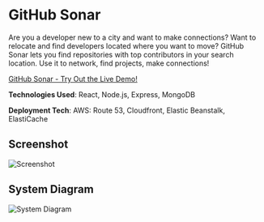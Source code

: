 # GitHub Sonar

Are you a developer new to a city and want to make connections?  Want to relocate and find developers located where you want to move?  GitHub Sonar lets you find repositories with top contributors in your search location.  Use it to network, find projects, make connections!

[GitHub Sonar - Try Out the Live Demo!](http://bit.ly/githubsonar)

**Technologies Used**: React, Node.js, Express, MongoDB

**Deployment Tech**: AWS: Route 53, Cloudfront, Elastic Beanstalk, ElastiCache

## Screenshot
![Screenshot](https://user-images.githubusercontent.com/17801759/41486020-aaa5d3f8-7097-11e8-8329-42013d65f3f6.png)


## System Diagram
![System Diagram](https://user-images.githubusercontent.com/17801759/41485980-7f859244-7097-11e8-9373-8f63ef31cab1.png)

